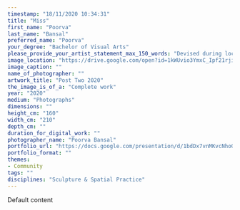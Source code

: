 ```yaml
---
timestamp: "18/11/2020 10:34:31"
title: "Miss"
first_name: "Poorva"
last_name: "Bansal"
preferred_name: "Poorva"
your_degree: "Bachelor of Visual Arts"
please_provide_your_artist_statement_max_150_words: "Devised during lockdown in Melbourne, Community Projects sought to minimise the effect of social distancing and create a platform for community involvement and collective art making. Conforming to the Covid-19 restrictions, I worked within the five kilometre radius of my house, hand posting invitations to participate. The instructions were simple and accessible, with the aim of finding ways to bring people together in solidarity in the present and in hope for the future."
image_location: "https://drive.google.com/open?id=1kWUvio3YmxC_Ipf21rjidVCs3cEeDliP"
image_caption: ""
name_of_photographer: ""
artwork_title: "Post Two 2020"
the_image_is_of_a: "Complete work"
year: "2020"
medium: "Photographs"
dimensions: ""
height_cm: "160"
width_cm: "210"
depth_cm: ""
duration_for_digital_work: ""
photographer_name: "Poorva Bansal"
portfolio_url: "https://docs.google.com/presentation/d/1bdDx7vnMKvcNhoGnbN9B7J0G5Na9EgWsYNOIS7hQq5U/edit?usp=sharing"
portfolio_format: ""
themes:
- Community
tags: ""
disciplines: "Sculpture & Spatial Practice"
---
```


Default content